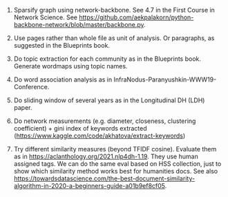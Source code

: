 1. Sparsify graph using network-backbone. See 4.7 in the First Course in Network Science. See https://github.com/aekpalakorn/python-backbone-network/blob/master/backbone.py.

2. Use pages rather than whole file as unit of analysis. Or paragraphs, as suggested in the Blueprints book. 

3. Do topic extraction for each community as in the Blueprints book. Generate wordmaps using topic names.

4. Do word association analysis as in InfraNodus-Paranyushkin-WWW19-Conference. 

5. Do sliding window of several years as in the Longitudinal DH (LDH) paper. 

6. Do network measurements (e.g. diameter, closeness, clustering coefficient) + gini index of keywords extracted (https://www.kaggle.com/code/akhatova/extract-keywords)

7. Try different similarity measures (beyond TFIDF cosine). Evaluate them as in https://aclanthology.org/2021.nlp4dh-1.19. They use human assigned tags. We can do the same eval based on HSS collection, just to show which similarity method works best for humanities docs. See also https://towardsdatascience.com/the-best-document-similarity-algorithm-in-2020-a-beginners-guide-a01b9ef8cf05. 
